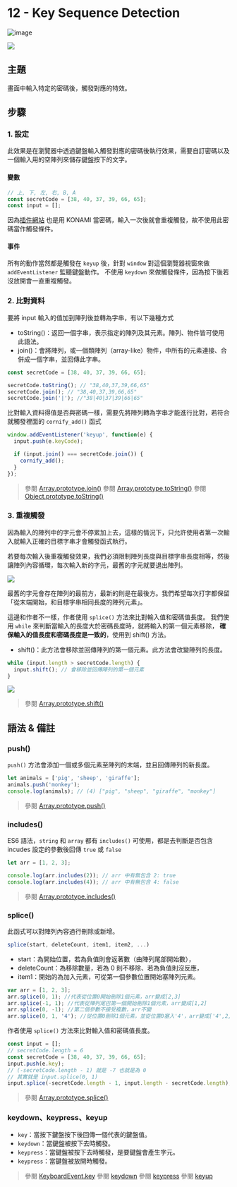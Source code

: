 # 12 - Key Sequence Detection

![image](https://img.shields.io/badge/JavaScript30-exercise-brightgreen.svg)

![](https://images2.imgbox.com/77/ca/HBxPVwK2_o.jpg)

## 主題

畫面中輸入特定的密碼後，觸發對應的特效。

## 步驟

### 1. 設定

此效果是在瀏覽器中透過鍵盤輸入觸發對應的密碼後執行效果，需要自訂密碼以及一個輸入用的空陣列來儲存鍵盤按下的文字。

#### 變數

```js
// 上, 下, 左, 右, B, A
const secretCode = [38, 40, 37, 39, 66, 65];
const input = [];
```

因為[插件網站](http://www.cornify.com) 也是用 KONAMI 當密碼，輸入一次後就會重複觸發，故不使用此密碼當作觸發條件。

#### 事件

所有的動作當然都是觸發在 `keyup` 後，針對 `window` 對這個瀏覽器視窗來做 `addEventListener` 監聽鍵盤動作。
不使用 `keydown` 來做觸發條件，因為按下後若沒放開會一直重複觸發。

### 2. 比對資料

要將 input 輸入的值加到陣列後並轉為字串，有以下幾種方式

- toString()：返回一個字串，表示指定的陣列及其元素。陣列、物件皆可使用此語法。
- join()：會將陣列，或一個類陣列（array-like）物件，中所有的元素連接、合併成一個字串，並回傳此字串。

```js
const secretCode = [38, 40, 37, 39, 66, 65];

secretCode.toString(); // "38,40,37,39,66,65"
secretCode.join(); // "38,40,37,39,66,65"
secretCode.join('|'); //"38|40|37|39|66|65"
```

比對輸入資料得值是否與密碼一樣，需要先將陣列轉為字串才能進行比對，若符合就觸發裡面的 `cornify_add()` 函式

```js
window.addEventListener('keyup', function(e) {
  input.push(e.keyCode);

  if (input.join() === secretCode.join()) {
    cornify_add();
  }
});
```

> 參閱 [Array.prototype.join()](https://developer.mozilla.org/zh-TW/docs/Web/JavaScript/Reference/Global_Objects/Array/join)
> 參閱 [Array.prototype.toString()](https://developer.mozilla.org/zh-CN/docs/Web/JavaScript/Reference/Global_Objects/Array/toString)
> 參閱 [Object.prototype.toString()](https://developer.mozilla.org/zh-CN/docs/Web/JavaScript/Reference/Global_Objects/Object/toString)

### 3. 重複觸發

因為輸入的陣列中的字元會不停累加上去，這樣的情況下，只允許使用者第一次輸入就輸入正確的目標字串才會觸發函式執行。

若要每次輸入後重複觸發效果，我們必須限制陣列長度與目標字串長度相等，然後讓陣列內容循環，每次輸入新的字元，最舊的字元就要退出陣列。

![](https://i.imgur.com/DmDf9Fo.jpg)

最舊的字元會存在陣列的最前方，最新的則是在最後方。我們希望每次打字都保留「從末端開始，和目標字串相同長度的陣列元素」。

這邊和作者不一樣，作者使用 `splice()` 方法來比對輸入值和密碼值長度。
我們使用 `while` 來判斷當輸入的長度大於密碼長度時，就將輸入的第一個元素移除， **確保輸入的值長度和密碼長度是一致的**，使用到 shift() 方法。

- shift()：此方法會移除並回傳陣列的第一個元素。此方法會改變陣列的長度。

```js
while (input.length > secretCode.length) {
  input.shift(); // 會移除並回傳陣列的第一個元素
}
```

![](https://i.imgur.com/TKo7kqM.jpg)

> 參閱 [Array.prototype.shift()](https://developer.mozilla.org/zh-TW/docs/Web/JavaScript/Reference/Global_Objects/Array/shift)

## 語法 & 備註

### push()

`push()` 方法會添加一個或多個元素至陣列的末端，並且回傳陣列的新長度。

```js
let animals = ['pig', 'sheep', 'giraffe'];
animals.push('monkey');
console.log(animals); // (4) ["pig", "sheep", "giraffe", "monkey"]
```

> 參閱 [Array.prototype.push()](https://developer.mozilla.org/zh-TW/docs/Web/JavaScript/Reference/Global_Objects/Array/push)

### includes()

ES6 語法，`string` 和 `array` 都有 `includes()` 可使用，都是去判斷是否包含 incudes 設定的參數後回傳 `true` 或 `false`

```js
let arr = [1, 2, 3];

console.log(arr.includes(2)); // arr 中有無包含 2: true
console.log(arr.includes(4)); // arr 中有無包含 4: false
```

> 參閱 [Array.prototype.includes()](https://developer.mozilla.org/zh-TW/docs/Web/JavaScript/Reference/Global_Objects/Array/includes)

### splice()

此函式可以對陣列內容過行刪除或新增。

```js
splice(start, deleteCount, item1, item2, ...)
```

- start：為開始位置，若為負值則會返著數（由陣列尾部開始數），
- deleteCount：為移除數量，若為 0 則不移除、若為負值則沒反應，
- item1：開始的為加入元素，可從第一個參數位置開始塞陣列元素。

```js
var arr = [1, 2, 3];
arr.splice(0, 1); //代表從位置0開始刪除1個元素，arr變成[2,3]
arr.splice(-1, 1); //代表從陣列尾巴第一個開始刪除1個元素，arr變成[1,2]
arr.splice(0, -1); //第二個參數不接受複數，arr不變
arr.splice(0, 1, '4'); //從位置0刪除1個元素，並從位置0塞入'4'，arr變成['4',2,3]
```

作者使用 `splice()` 方法來比對輸入值和密碼值長度。

```js
const input = [];
// secretCode.length = 6
const secretCode = [38, 40, 37, 39, 66, 65];
input.push(e.key);
// (-secretCode.length - 1) 就是 -7 也就是為 0
// 其實就是 input.splice(0, 1)
input.splice(-secretCode.length - 1, input.length - secretCode.length);
```

> 參閱 [Array.prototype.splice()](https://developer.mozilla.org/zh-CN/docs/Web/JavaScript/Reference/Global_Objects/Array/splice)

### keydown、keypress、keyup

- `key`：當按下鍵盤按下後回傳一個代表的鍵盤值。
- `keydown`：當鍵盤被按下去時觸發。
- `keypress`：當鍵盤被按下去時觸發，是要鍵盤會產生字元。
- `keypress`：當鍵盤被放開時觸發。

> 參閱 [KeyboardEvent.key](https://developer.mozilla.org/zh-CN/docs/Web/API/KeyboardEvent/key)
> 參閱 [keydown](https://developer.mozilla.org/zh-CN/docs/Web/API/Document/keydown_event)
> 參閱 [keypress](https://developer.mozilla.org/zh-CN/docs/Web/API/Document/keypress_event)
> 參閱 [keyup](https://developer.mozilla.org/zh-TW/docs/Web/API/Document/keyup_event)
